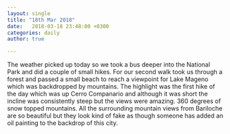 ```yaml
---
layout: single
title: "18th Mar 2018"
date:   2018-03-18 23:48:00 +0300
categories: daily
author: true

---
```


The weather picked up today so we took a bus deeper into the National Park and did a couple of small hikes. For our second walk took us through a forest and passed a small beach to reach a viewpoint for Lake Mageno which was backdropped by mountains. The highlight was the first hike of the day which was up Cerro Companario and although it was short the incline was consistently steep but the views were amazing. 360 degrees of snow topped mountains. All the surrounding mountain views from Bariloche are so beautiful but they look kind of fake as though someone has added an oil painting to the backdrop of this city.  
